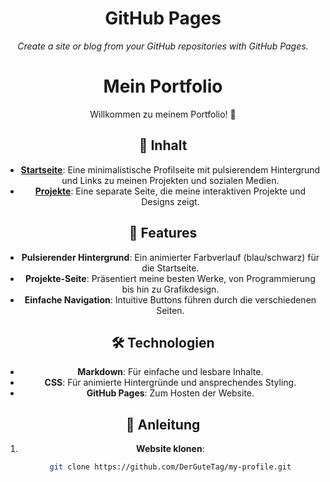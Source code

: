 <header>

<!--
  <<< Author notes: Course header >>>
  Include a 1280×640 image, course title in sentence case, and a concise description in emphasis.
  In your repository settings: enable template repository, add your 1280×640 social image, auto delete head branches.
  Add your open source license, GitHub uses MIT license.
-->

# GitHub Pages

_Create a site or blog from your GitHub repositories with GitHub Pages._
# Mein Portfolio

Willkommen zu meinem Portfolio! 🌟

## 🚀 Inhalt

- **[Startseite](index.md)**: Eine minimalistische Profilseite mit pulsierendem Hintergrund und Links zu meinen Projekten und sozialen Medien.
- **[Projekte](projects.md)**: Eine separate Seite, die meine interaktiven Projekte und Designs zeigt.

## 🎨 Features

- **Pulsierender Hintergrund**: Ein animierter Farbverlauf (blau/schwarz) für die Startseite.
- **Projekte-Seite**: Präsentiert meine besten Werke, von Programmierung bis hin zu Grafikdesign.
- **Einfache Navigation**: Intuitive Buttons führen durch die verschiedenen Seiten.

## 🛠️ Technologien

- **Markdown**: Für einfache und lesbare Inhalte.
- **CSS**: Für animierte Hintergründe und ansprechendes Styling.
- **GitHub Pages**: Zum Hosten der Website.

## 📄 Anleitung

1. **Website klonen**:
   ```bash
   git clone https://github.com/DerGuteTag/my-profile.git

